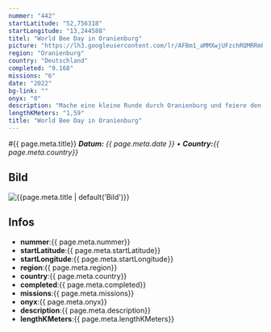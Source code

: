 ```yaml
---
nummer: "442"
startLatitude: "52,756318"
startLongitude: "13,244588"
titel: "World Bee Day in Oranienburg"
picture: "https://lh3.googleusercontent.com/lr/AFBm1_aMMXwjUFzchRQMRRmPNab6ZmXotGp9H4s78PETVhFQtb6ZHYu_MjPpmTs8vVigIOZxyWzciXgIC5nHN2VAMROKOCGlYXVEa__VzOtbPWDu0jl3RtvKB4KhvjwcRxwxUI9OVstunE7CuyAakAOlL89FokUrt74AOQX34p2HNo3-HTbSLBEQ7GCTje9aplER00N2samhDHJlZWmeS9UIKnVUqKkiCAPbafjtRpiGO3UmtP6tkAFXBhw9puLVFPOPF4BO2H655I01lyq_tCsTvAYaIm-JI0XI0pZ0OW0LaJGaRXk4Pdj-gmJLCu_Ipp1H1Z5TraiLimAT_u69ZiSTYhsHASAQ_afkXnFDrAmW3XSotoUj-flB9qYTO3b2v6Kpgynn8zbtlIDXBoyCE5hcBexdobmhMQiryPk5EiImUwGJt7o1A_tIpCjC7oEs71oFnR8pTja0p6us3P3g8h7yXU5ttSiU6rexoTSsrWMfqCVgkPxg2NneZpTbnqzK9uQE3YdkjuSEE8kzuAq19NGErLCQknoWvMqbj6e7JLphf4Hz6BTZGtUSS1VfvuY8Lu2WDyAYbNK_8HyBs1qjt5T3gCIJFgoOYi15JznboEP3V4tDCiomguKNjNmgv-iRNKb6bRDYGp-RP27hn07cLXAMrlzZLbApex8dJ-TUNXtCdLPxfMzW_TaTJImJvn6JIBHeqFP3ctV2-1I3dUmE3CYOPwzmTWb9pJFx3DQ_M2u7PAz31bQczCVEsCFZ67McZjHQhmTOk0DkxNhg5aoJBfirk046jEQozA0FzRmg7qgLCb7v4y2mE60APQojHYCzPYthKQiwYq4HtyQxFbVOexw6shRWKyRO6gHTWIoUxC2UWu0m3tGRJ_9z5ZlSWry7fFBA9dT6WwKM"
region: "Oranienburg"
country: "Deutschland"
completed: "9.168"
missions: "6"
date: "2022"
bg-link: ""
onyx: "0"
description: "Mache eine kleine Runde durch Oranienburg und feiere den Weltbienentag."
lengthKMeters: "1,59"
title: "World Bee Day in Oranienburg"
---
```


#{{ page.meta.title}}
_**Datum:** {{ page.meta.date }} • **Country:**{{ page.meta.country}}_

## Bild
![{{page.meta.title | default('Bild')}}]({{page.meta.picture}})

## Infos
- **nummer**:{{ page.meta.nummer}}
- **startLatitude**:{{ page.meta.startLatitude}}
- **startLongitude**:{{ page.meta.startLongitude}}
- **region**:{{ page.meta.region}}
- **country**:{{ page.meta.country}}
- **completed**:{{ page.meta.completed}}
- **missions**:{{ page.meta.missions}}
- **onyx**:{{ page.meta.onyx}}
- **description**:{{ page.meta.description}}
- **lengthKMeters**:{{ page.meta.lengthKMeters}}

